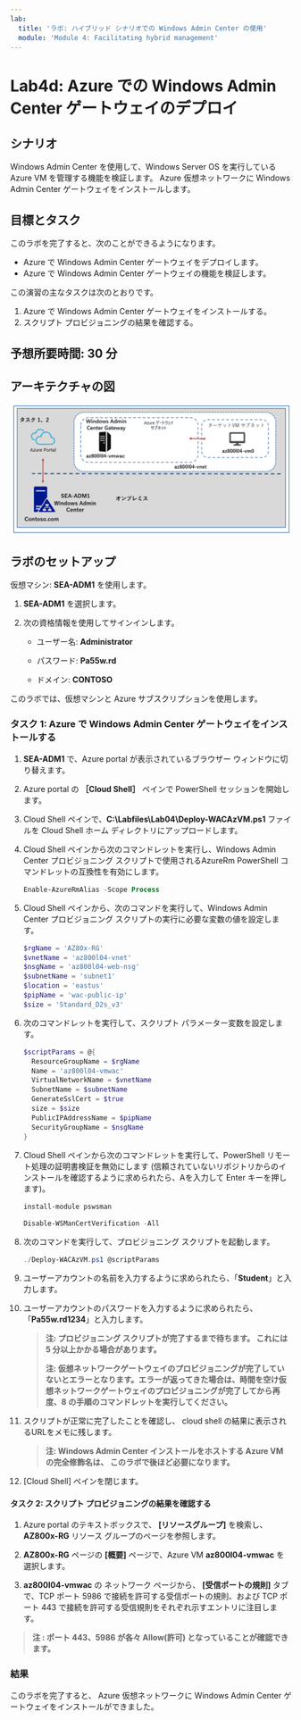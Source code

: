 ```yaml
---
lab:
  title: 'ラボ: ハイブリッド シナリオでの Windows Admin Center の使用'
  module: 'Module 4: Facilitating hybrid management'
---
```


# <a name="lab-using-windows-admin-center-in-hybrid-scenarios"></a>Lab4d: Azure での Windows Admin Center ゲートウェイのデプロイ

## <a name="scenario"></a>シナリオ

Windows Admin Center を使用して、Windows Server OS を実行している Azure VM を管理する機能を検証します。 Azure 仮想ネットワークに Windows Admin Center ゲートウェイをインストールします。

## <a name="objectives"></a>目標とタスク

このラボを完了すると、次のことができるようになります。

- Azure で Windows Admin Center ゲートウェイをデプロイします。
- Azure で Windows Admin Center ゲートウェイの機能を検証します。

この演習の主なタスクは次のとおりです。

1. Azure で Windows Admin Center ゲートウェイをインストールする。
1. スクリプト プロビジョニングの結果を確認する。

## <a name="estimated-time-90-minutes"></a>予想所要時間: 30 分

## <a name="architecture"></a>アーキテクチャの図

![AZ-800_Lab04_architecture4](./media/AZ-800_Lab04_architecture4.png)

## <a name="lab-setup"></a>ラボのセットアップ

仮想マシン:  **SEA-ADM1** を使用します。



1. **SEA-ADM1** を選択します。

1. 次の資格情報を使用してサインインします。

   - ユーザー名: **Administrator**
   
   - パスワード: **Pa55w.rd**
   
   - ドメイン: **CONTOSO**
   
     

このラボでは、仮想マシンと Azure サブスクリプションを使用します。 



### <a name="task-1-install-windows-admin-center-gateway-in-azure"></a>タスク 1: Azure で Windows Admin Center ゲートウェイをインストールする

1. **SEA-ADM1** で、Azure portal が表示されているブラウザー ウィンドウに切り替えます。

1. Azure portal の **［Cloud Shell］** ペインで PowerShell セッションを開始します。

1. Cloud Shell ペインで、**C:\\Labfiles\\Lab04\\Deploy-WACAzVM.ps1** ファイルを Cloud Shell ホーム ディレクトリにアップロードします。

1. Cloud Shell ペインから次のコマンドレットを実行し、Windows Admin Center プロビジョニング スクリプトで使用されるAzureRm PowerShell コマンドレットの互換性を有効にします。

   ```powershell
   Enable-AzureRmAlias -Scope Process
   ```

1. Cloud Shell ペインから、次のコマンドを実行して、Windows Admin Center プロビジョニング スクリプトの実行に必要な変数の値を設定します。

   ```powershell
   $rgName = 'AZ80x-RG'
   $vnetName = 'az800l04-vnet'
   $nsgName = 'az800l04-web-nsg'
   $subnetName = 'subnet1'
   $location = 'eastus'
   $pipName = 'wac-public-ip'
   $size = 'Standard_D2s_v3'
   ```

1. 次のコマンドレットを実行して、スクリプト パラメーター変数を設定します。

   ```powershell
   $scriptParams = @{
     ResourceGroupName = $rgName
     Name = 'az800l04-vmwac'
     VirtualNetworkName = $vnetName
     SubnetName = $subnetName
     GenerateSslCert = $true
     size = $size
     PublicIPAddressName = $pipName
     SecurityGroupName = $nsgName
   }
   ```

1. Cloud Shell ペインから次のコマンドレットを実行して、PowerShell リモート処理の証明書検証を無効にします (信頼されていないリポジトリからのインストールを確認するように求められたら、Aを入力して Enter キーを押します)。

   ```powershell
   install-module pswsman
   ```

   ```powershell
   Disable-WSManCertVerification -All
   ```

   

1. 次のコマンドを実行して、プロビジョニング スクリプトを起動します。

   ```powershell
   ./Deploy-WACAzVM.ps1 @scriptParams
   ```

1. ユーザーアカウントの名前を入力するように求められたら、「**Student**」と入力します。

1. ユーザーアカウントのパスワードを入力するように求められたら、「**Pa55w.rd1234**」と入力します。

    >**注: プロビジョニング スクリプトが完了するまで待ちます。 これには 5 分以上かかる場合があります。**
    >
    >**注: 仮想ネットワークゲートウェイのプロビジョニングが完了していないとエラーとなります。エラーが返ってきた場合は、時間を空け仮想ネットワークゲートウェイのプロビジョニングが完了してから再度、8 の手順のコマンドレットを実行してください。**

1. スクリプトが正常に完了したことを確認し、 cloud shell の結果に表示されるURLをメモに残します。

    >**注: Windows Admin Center インストールをホストする Azure VM の完全修飾名は、 このラボで後ほど必要になります。**

1. [Cloud Shell] ペインを閉じます。

#### <a name="task-2-review-results-of-the-script-provisioning"></a>タスク 2: スクリプト プロビジョニングの結果を確認する

1. Azure portal のテキストボックスで、 **[リソースグループ]** を検索し、**AZ800x-RG** リソース グループのページを参照します。

1. **AZ800x-RG** ページの **[概要]** ページで、Azure VM **az800l04-vmwac** を選択します。

1.  **az800l04-vmwac** の ネットワーク ページから、  **[受信ポートの規則]** タブで、TCP ポート 5986 で接続を許可する受信ポートの規則、および TCP ポート 443 で接続を許可する受信規則をそれぞれ示すエントリに注目します。

   > **注 : ポート 443、5986 が各々 Allow(許可) となっていることが確認できます。**

   

### <a name="results"></a>結果

このラボを完了すると、 Azure 仮想ネットワークに Windows Admin Center ゲートウェイをインストールができました。

